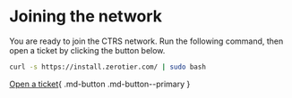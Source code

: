 # Joining the network

You are ready to join the CTRS network.  Run the following command, then open a ticket by clicking the button below.

``` sh
curl -s https://install.zerotier.com/ | sudo bash
```

[Open a ticket](https://www.centrunk.atlassian.net/servicedesk/customer){ .md-button .md-button--primary }